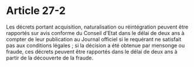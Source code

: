 # Article 27-2

Les décrets portant acquisition, naturalisation ou réintégration peuvent être rapportés sur avis conforme du Conseil d'Etat dans le délai de deux ans à compter de leur publication au Journal officiel si le requérant ne satisfait pas aux conditions légales ; si la décision a été obtenue par mensonge ou fraude, ces décrets peuvent être rapportés dans le délai de deux ans à partir de la découverte de la fraude.
